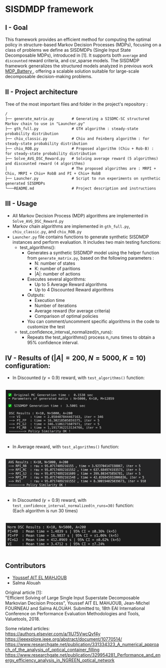 # SISDMDP framework

## I - Goal

This framework provides an efficient method for computing the optimal policy in structure-based Markov Decision Processes (MDPs), focusing on a class of problems we define as SISDMDPs (Single Input State Decomposable MDPs), introduced in [1].
It supports both `average` and `discounted` reward criteria, and csr_sparse models. The SISDMDP framework generalizes the structured models analyzed in previous work <a href="https://github.com/ossef/MDP_Battery" target="_blank"> MDP_Battery </a>, offering a scalable solution suitable for large-scale decomposable decision-making problems.


## II - Project architecture

Tree of the most important files and folder in the project's repository :

```
/
├── generate_matrix.py        # Generating a SISDMC-SC structured Markov chain to use in "Launcher.py"
├── gth_full.py               # GTH algorithm : steady-state probability distribution
├── chiu_classic.py           # Chiu and Feinberg algorithm : for steady-state probability distribution
├── chiu_ROB.py               # Proposed algorithm (Chiu + Rob-B) : for steady-state probability distribution
├── Solve_AVG_DSC_Reward.py   # Solving average reward (5 algorithms) and discounted reward (4 algorithms)
│                             # The proposed algorithms are : MRPI + Chiu, MRPI + Chiu+ RobB and PI + Chiu+ RobB
├── Launcher.py               # Script to run experiments on synthetic generated SISDMDPs 
└───README.md                 # Project description and instructions
```

## III - Usage 
- All Markov Decision Process (MDP) algorithms are implemented in `Solve_AVG_DSC_Reward.py`
- Markov chain algorithms are implemented in `gth_full.py`, `chiu_classic.py`, and `chiu_ROB.py`
- `Launcher.py` file contains functions to generate synthetic SISDMDP instances and perform evaluation. It includes two main testing functions:
    - test_algorithms():
        - Generates a synthetic SISDMDP model using the helper function from `generate_matrix.py`, based on the following parameters :
            - N: number of states
            - K: number of paritions
            - |A|: number of actions
        - Executes several algorithms:
            - Up to 5 Average Reward algorithms
            - Up to 4 Discounted Reward algorithms
        - Outputs:
            - Execution time
            - Number of iterations
            - Average reward (for average criteria)
            - Comparison of optimal policies
        - You can comment/uncomment specific algorithms in the code to customize the test
    - test_confidence_interval_normalized(n_runs):
        - Repeats the test_algorithms() process n_runs times to obtain a 95% confidence interval.

## IV - Results of ($|A|=200$, $N=5000$, $K=10$) configuration: 

- In Discounted $(\gamma=0.9)$ reward, with `test_algorithms()` function: 
<br>
<div align="center">
    <img src="Screen_Shots/ScreenShot_DSC.png" width="500" height="140"/>
</div>
<br>

- In Average reward, with `test_algorithms()` function: 
<br>
<div align="center">
    <img src="Screen_Shots/ScreenShot_AVG.png" width="500" height="90"/>
</div>
<br>

- In Discounted $(\gamma=0.9)$ reward, with `test_confidence_interval_normalized(n_runs=30)` function: <br>
(Each algorithm is run 30 times)
<br>
<div align="center">
    <img src="Screen_Shots/Results_IC_95.png" width="500" height="75"/>
</div>
<br>

##  Contributors

- [Youssef AIT EL MAHJOUB](https://github.com/ossef)
- Salma Alouah

Original article [1]: <br>"Efficient Solving of Large Single Input Superstate Decomposable Markovian Decision Process", Youssef AIT EL MAHJOUB, Jean-Michel FOURNEAU and Salma ALOUAH. Submitted to, 18th EAI International Conference on Performance Evaluation Methodologies and Tools, Valuetools, 2018.

Some related articles: <br> 
https://authors.elsevier.com/a/1lU75VwcQvf4y <br>
https://ieeexplore.ieee.org/abstract/document/10770514/ <br>
https://www.researchgate.net/publication/331334323_A_numerical_approach_of_the_analysis_of_optical_container_filling <br>
https://www.researchgate.net/publication/329954281_Performance_and_energy_efficiency_analysis_in_NGREEN_optical_network 
